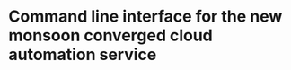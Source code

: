  Command line interface for the new monsoon converged cloud automation service
===========================================================================
